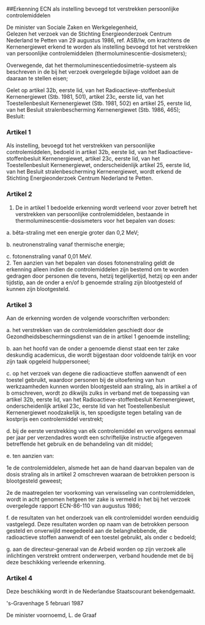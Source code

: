 <meta http-equiv='Content-Type' content='text/html; charset=utf-8' />

##Erkenning ECN als instelling bevoegd tot verstrekken persoonlijke controlemiddelen

De minister van Sociale Zaken en Werkgelegenheid,  
Gelezen het verzoek van de Stichting Energieonderzoek Centrum Nederland te Petten van 29 augustus 1986, ref. ASB/lw, om krachtens de Kernenergiewet erkend te worden als instelling bevoegd tot het verstrekken van persoonlijke controlemiddelen (thermoluminescentie-dosismeters);

Overwegende, dat het thermoluminescentiedosimetrie-systeem als beschreven in de bij het verzoek overgelegde bijlage voldoet aan de daaraan te stellen eisen;

Gelet op artikel 32b, eerste lid, van het Radioactieve-stoffenbesluit Kernenergiewet (Stb. 1981, 501), artikel 23c, eerste lid, van het Toestellenbesluit Kernenergiewet (Stb. 1981, 502) en artikel 25, eerste lid, van het Besluit stralenbescherming Kernenergiewet (Stb. 1986, 465);
Besluit:    

### Artikel  1  

Als instelling, bevoegd tot het verstrekken van persoonlijke controlemiddelen, bedoeld in artikel 32b, eerste lid, van het Radioactieve-stoffenbesluit Kernenergiewet, artikel 23c, eerste lid, van het Toestellenbesluit Kernenergiewet, onderscheidenlijk artikel 25, eerste lid, van het Besluit stralenbescherming Kernenergiewet, wordt erkend de Stichting Energieonderzoek Centrum Nederland te Petten. 

### Artikel  2  

1.  De in artikel 1 bedoelde erkenning wordt verleend voor zover betreft het verstrekken van persoonlijke controlemiddelen, bestaande in thermoluminescentie-dosismeters voor het bepalen van doses: 

a. bêta-straling met een energie groter dan 0,2 MeV; 

b. neutronenstraling vanaf thermische energie; 

c. fotonenstraling vanaf 0,01 MeV.    
2.  Ten aanzien van het bepalen van doses fotonenstraling geldt de erkenning alleen indien de controlemiddelen zijn bestemd om te worden gedragen door personen die tevens, hetzij tegelijkertijd, hetzij op een ander tijdstip, aan de onder a en/of b genoemde straling zijn blootgesteld of kunnen zijn blootgesteld.  

### Artikel  3  

Aan de erkenning worden de volgende voorschriften verbonden: 

a. het verstrekken van de controlemiddelen geschiedt door de Gezondheidsbeschermingsdienst van de in artikel 1 genoemde instelling; 

b. aan het hoofd van de onder a genoemde dienst staat een ter zake deskundig academicus, die wordt bijgestaan door voldoende talrijk en voor zijn taak opgeleid hulppersoneel; 

c. op het verzoek van degene die radioactieve stoffen aanwendt of een toestel gebruikt, waardoor personen bij de uitoefening van hun werkzaamheden kunnen worden blootgesteld aan straling, als in artikel a of b omschreven, wordt zo dikwijls zulks in verband met de toepassing van artikel 32b, eerste lid, van het Radioactieve-stoffenbesluit Kernenergiewet, onderscheidenlijk artikel 23c, eerste lid van het Toestellenbesluit Kernenergiewet noodzakelijk is, ten spoedigste tegen betaling van de kostprijs een controlemiddel verstrekt; 

d. bij de eerste verstrekking van elk controlemiddel en vervolgens eenmaal per jaar per verzendadres wordt een schriftelijke instructie afgegeven betreffende het gebruik en de behandeling van dit middel; 

e. ten aanzien van: 

1e  de controlemiddelen, alsmede het aan de hand daarvan bepalen van de dosis straling als in artikel 2 omschreven waaraan de betrokken persoon is blootgesteld geweest;  

2e  de maatregelen ter voorkoming van verwisseling van controlemiddelen, wordt in acht genomen hetgeen ter zake is vermeld in het bij het verzoek overgelegde rapport ECN-86-110 van augustus 1986;   

f. de resultaten van het onderzoek van elk controlemiddel worden eenduidig vastgelegd. Deze resultaten worden op naam van de betrokken persoon gesteld en onverwijld meegedeeld aan de belanghebbende, die radioactieve stoffen aanwendt of een toestel gebruikt, als onder c bedoeld; 

g. aan de directeur-generaal van de Arbeid worden op zijn verzoek alle inlichtingen verstrekt omtrent onderwerpen, verband houdende met de bij deze beschikking verleende erkenning.  

### Artikel  4  

Deze beschikking wordt in de Nederlandse Staatscourant bekendgemaakt. 

's-Gravenhage 
5 februari 1987    

De 
minister voornoemd, 
L. de Graaf      
